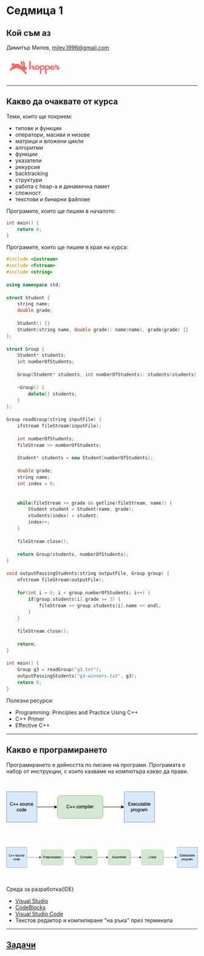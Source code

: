 # Седмица 1


## Кой съм аз

Димитър Милев, milev.1996@gmail.com

<img src="content/hopper-logo.png" alt="Hopper" width="150"/>

---

## Какво да очаквате от курса

Теми, които ще покрием:

* типове и функции
* оператори, масиви и низове
* матрици и вложени цикли
* алгоритми
* функции
* указатели
* рекурсия
* backtracking
* структури
* работа с heap-a и динамична памет
* сложност
* текстови и бинарни файлове

Програмите, които ще пишем в началото:
```c++
int main() {
    return 0;
}
```

Програмите, които ще пишем в края на курса:
```c++
#include <iostream>
#include <fstream>
#include <string>

using namespace std;

struct Student {
    string name;
    double grade;

    Student() {}
    Student(string name, double grade): name(name), grade(grade) {}
};

struct Group {
    Student* students;
    int numberOfStudents;

    Group(Student* students, int numberOfStudents): students(students), numberOfStudents(numberOfStudents) {}
    
    ~Group() {
        delete[] students;
    }
};

Group readGroup(string inputFile) {
    ifstream fileStream(inputFile);
    
    int numberOfStudents;
    fileStream >> numberOfStudents;
    
    Student* students = new Student[numberOfStudents];

    double grade;
    string name;
    int index = 0;


    while(fileStream >> grade && getline(fileStream, name)) {
        Student student = Student(name, grade);
        students[index] = student;
        index++;
    }

    fileStream.close();

    return Group(students, numberOfStudents);
}

void outputPassingStudents(string outputFile, Group group) {
    ofstream fileStream(outputFile);

    for(int i = 0; i < group.numberOfStudents; i++) {
        if(group.students[i].grade >= 3) {
            fileStream << group.students[i].name << endl;
        }
    }
    
    fileStream.close();

    return;
}

int main() {
    Group g3 = readGroup("g3.txt");
    outputPassingStudents("g3-winners.txt", g3);
    return 0;
}
```

Полезни ресурси:

* Programming: Principles and Practice Using C++
* C++ Primer
* Effective C++

---

## Какво е програмирането

Програмирането е дейността по писане на програми. Програмата е набор от инструкции, с които казваме на компютъра какво да прави.

<br/>

![Diagram](content/cpp-program-diagram.png)

<br/>

<br/>

![Diagram Extended](content/cpp-program-diagram-extended.png)

<br/>


Среда за разработка(IDE)

* [Visual Studio](https://learn.microsoft.com/en-us/cpp/build/vscpp-step-0-installation?source=recommendations&view=msvc-170)
* [CodeBlocks](https://www.geeksforgeeks.org/how-to-install-code-blocks-for-c-on-windows/)
* [Visual Studio Code](https://code.visualstudio.com/docs/cpp/config-mingw)
* Текстов редактор и компилиране "на ръка" през терминала

---

## [Задачи](tasks.md)